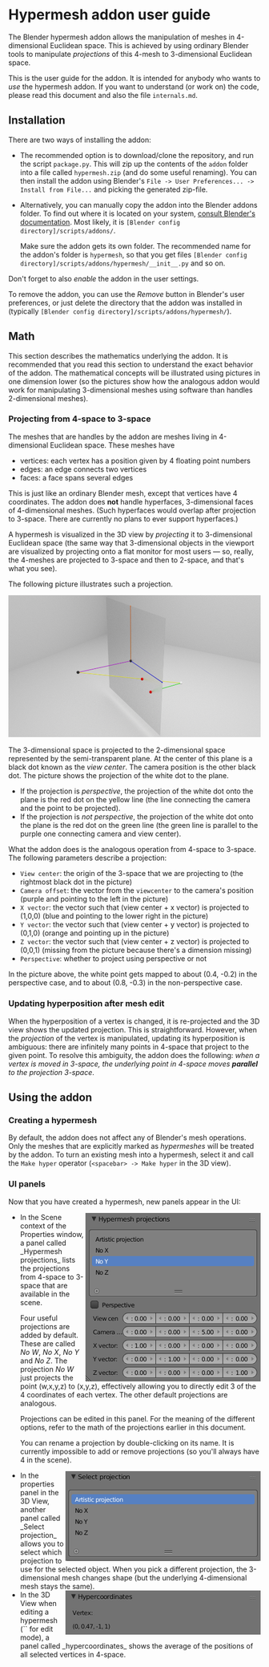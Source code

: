 # Hypermesh addon user guide

The Blender hypermesh addon allows the manipulation of meshes in 4-dimensional Euclidean space.
This is achieved by using ordinary Blender tools to manipulate _projections_ of this 4-mesh
to 3-dimensional Euclidean space.

This is the user guide for the addon.
It is intended for anybody who wants to _use_ the hypermesh addon.
If you want to understand (or work on) the code, please read this document and also the
file `internals.md`.

## Installation

There are two ways of installing the addon:

 - The recommended option is to download/clone the repository, and run the script `package.py`.
   This will zip up the contents of the `addon` folder into a file called `hypermesh.zip`
   (and do some useful renaming).
   You can then install the addon using Blender's `File -> User Preferences... -> Install from File...`
   and picking the generated zip-file.

 - Alternatively, you can manually copy the addon into the Blender addons folder.
   To find out where it is located on your system, [consult Blender's documentation](https://www.blender.org/manual/getting_started/installing/configuration/directories.html).
   Most likely, it is `[Blender config directory]/scripts/addons/`.

   Make sure the addon gets its own folder.
   The recommended name for the addon's folder is `hypermesh`,
   so that you get files `[Blender config directory]/scripts/addons/hypermesh/__init__.py`
   and so on.

Don't forget to also _enable_ the addon in the user settings.

To remove the addon, you can use the _Remove_ button in Blender's user preferences,
or just delete the directory that the addon was installed in (typically `[Blender config directory]/scripts/addons/hypermesh/`).


## Math

This section describes the mathematics underlying the addon.
It is recommended that you read this section to understand the exact behavior of the addon.
The mathematical concepts will be illustrated using pictures in one dimension lower
(so the pictures show how the analogous addon would work for manipulating 3-dimensional meshes
using software than handles 2-dimensional meshes).

### Projecting from 4-space to 3-space

The meshes that are handles by the addon are meshes living in 4-dimensional Euclidean space.
These meshes have

 - vertices: each vertex has a position given by 4 floating point numbers
 - edges: an edge connects two vertices
 - faces: a face spans several edges

This is just like an ordinary Blender mesh, except that vertices have 4 coordinates.
The addon does **not** handle hyperfaces, 3-dimensional faces of 4-dimensional meshes.
(Such hyperfaces would overlap after projection to 3-space. There are
currently no plans to ever support hyperfaces.)

A hypermesh is visualized in the 3D view by _projecting_ it to 3-dimensional Euclidean
space (the same way that 3-dimensional objects in the viewport are visualized by projecting
onto a flat monitor for most users — so, really, the 4-meshes are projected to 3-space
and then to 2-space, and that's what you see).

The following picture illustrates such a projection.

![Projecting a point from 3-space to 2-space.](projection.png?raw=true)

The 3-dimensional space is projected to the 2-dimensional space represented by the semi-transparent plane.
At the center of this plane is a black dot known as the _view center_.
The camera position is the other black dot.
The picture shows the projection of the white dot to the plane.

 - If the projection is _perspective_, the projection of the white dot onto the plane is
   the red dot on the yellow line (the line connecting the camera and the point to be projected).
 - If the projection is _not perspective_, the projection of the white dot onto the plane is
   the red dot on the green line (the green line is parallel to the purple one connecting camera and
   view center).

What the addon does is the analogous operation from 4-space to 3-space.
The following parameters describe a projection:

 - `View center`: the origin of the 3-space that we are projecting to
   (the rightmost black dot in the picture)
 - `Camera offset`: the vector from the `viewcenter` to the camera's position
   (purple and pointing to the left in the picture)
 - `X vector`: the vector such that (view center + x vector) is projected to (1,0,0)
   (blue and pointing to the lower right in the picture)
 - `Y vector`: the vector such that (view center + y vector) is projected to (0,1,0)
   (orange and pointing up in the picture)
 - `Z vector`: the vector such that (view center + z vector) is projected to (0,0,1)
   (missing from the picture because there's a dimension missing)
 - `Perspective`: whether to project using perspective or not

In the picture above, the white point gets mapped to about (0.4, -0.2) in the perspective case,
and to about (0.8, -0.3) in the non-perspective case.


### Updating hyperposition after mesh edit

When the hyperposition of a vertex is changed, it is re-projected and the 3D view shows
the updated projection.
This is straightforward.
However, when the _projection_ of the vertex is manipulated, updating its hyperposition
is ambiguous: there are infinitely many points in 4-space that project to the given point.
To resolve this ambiguity, the addon does the following: _when a vertex is moved in 3-space,
the underlying point in 4-space moves **parallel** to the projection 3-space_.


## Using the addon

### Creating a hypermesh

By default, the addon does not affect any of Blender's mesh operations.
Only the meshes that are explicitly marked as _hypermeshes_ will be treated by the addon.
To turn an existing mesh into a hypermesh, select it and call the `Make hyper` operator
(`<spacebar> -> Make hyper` in the 3D view).


### UI panels

Now that you have created a hypermesh, new panels appear in the UI:

 - <img style="float: right;" src="hypermesh_projections.png" alt="The Hypermesh projections panel, showing the default No Y projection." />
   In the Scene context of the Properties window, a panel called _Hypermesh projections_
   lists the projections from 4-space to 3-space that are available in the scene.

   Four useful projections are added by default. These are called _No W_, _No X_, _No Y_ and _No Z_.
   The projection _No W_ just projects the point (w,x,y,z) to (x,y,z), effectively allowing you
   to directly edit 3 of the 4 coordinates of each vertex. The other default projections
   are analogous.

   Projections can be edited in this panel. For the meaning of the different options, refer
   to the math of the projections earlier in this document.

   You can rename a projection by double-clicking on its name. It is currently impossible
   to add or remove projections (so you'll always have 4 in the scene).
   <div style="clear: both;" />

 - <img style="float: right;" src="select_projection.png" alt="The Select projection panel." />
   In the properties panel in the 3D View, another panel called _Select projection_
   allows you to select which projection to use for the selected object.
   When you pick a different projection, the 3-dimensional mesh changes shape (but the underlying
   4-dimensional mesh stays the same).
   <div style="clear: both;" />

 - <img style="float: right;" src="hypercoordinates.png" alt="The Hypercoordinates panel." />
   In the 3D View when editing a hypermesh (`<tab>` for edit mode), a panel called
   _hypercoordinates_ shows the average of the positions of all selected vertices
   in 4-space.
   <div style="clear: both;" />

